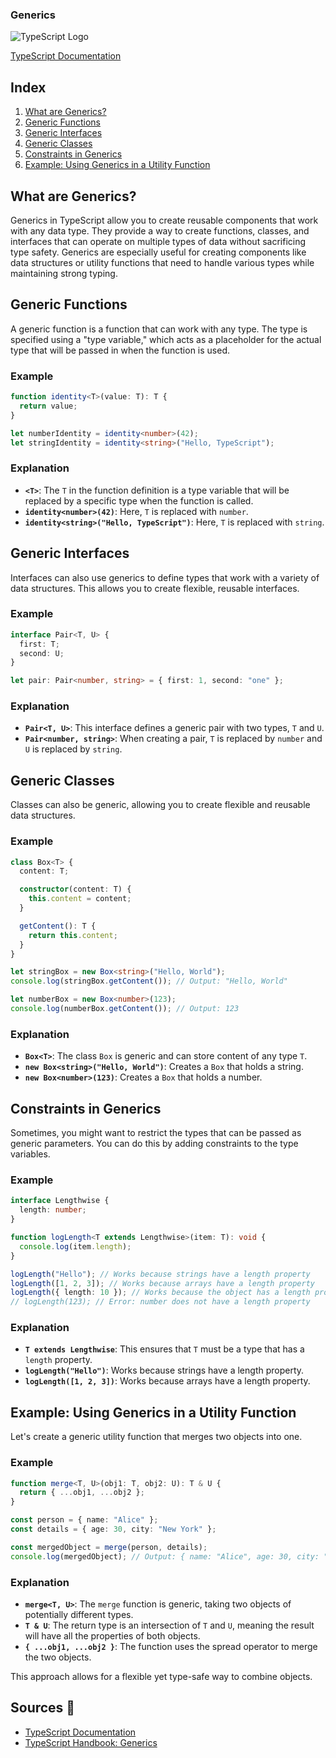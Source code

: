 ### Generics

![TypeScript Logo](https://www.typescriptlang.org/assets/images/icons/favicon-32x32.png)

[TypeScript Documentation](https://www.typescriptlang.org/docs/)

## Index
1. [What are Generics?](#what-are-generics)
2. [Generic Functions](#generic-functions)
3. [Generic Interfaces](#generic-interfaces)
4. [Generic Classes](#generic-classes)
5. [Constraints in Generics](#constraints-in-generics)
6. [Example: Using Generics in a Utility Function](#example-using-generics-in-a-utility-function)

## What are Generics?

Generics in TypeScript allow you to create reusable components that work with any data type. They provide a way to create functions, classes, and interfaces that can operate on multiple types of data without sacrificing type safety. Generics are especially useful for creating components like data structures or utility functions that need to handle various types while maintaining strong typing.

## Generic Functions

A generic function is a function that can work with any type. The type is specified using a "type variable," which acts as a placeholder for the actual type that will be passed in when the function is used.

### Example

```typescript
function identity<T>(value: T): T {
  return value;
}

let numberIdentity = identity<number>(42);
let stringIdentity = identity<string>("Hello, TypeScript");
```

### Explanation

- **`<T>`**: The `T` in the function definition is a type variable that will be replaced by a specific type when the function is called.
- **`identity<number>(42)`**: Here, `T` is replaced with `number`.
- **`identity<string>("Hello, TypeScript")`**: Here, `T` is replaced with `string`.

## Generic Interfaces

Interfaces can also use generics to define types that work with a variety of data structures. This allows you to create flexible, reusable interfaces.

### Example

```typescript
interface Pair<T, U> {
  first: T;
  second: U;
}

let pair: Pair<number, string> = { first: 1, second: "one" };
```

### Explanation

- **`Pair<T, U>`**: This interface defines a generic pair with two types, `T` and `U`.
- **`Pair<number, string>`**: When creating a pair, `T` is replaced by `number` and `U` is replaced by `string`.

## Generic Classes

Classes can also be generic, allowing you to create flexible and reusable data structures.

### Example

```typescript
class Box<T> {
  content: T;

  constructor(content: T) {
    this.content = content;
  }

  getContent(): T {
    return this.content;
  }
}

let stringBox = new Box<string>("Hello, World");
console.log(stringBox.getContent()); // Output: "Hello, World"

let numberBox = new Box<number>(123);
console.log(numberBox.getContent()); // Output: 123
```

### Explanation

- **`Box<T>`**: The class `Box` is generic and can store content of any type `T`.
- **`new Box<string>("Hello, World")`**: Creates a `Box` that holds a string.
- **`new Box<number>(123)`**: Creates a `Box` that holds a number.

## Constraints in Generics

Sometimes, you might want to restrict the types that can be passed as generic parameters. You can do this by adding constraints to the type variables.

### Example

```typescript
interface Lengthwise {
  length: number;
}

function logLength<T extends Lengthwise>(item: T): void {
  console.log(item.length);
}

logLength("Hello"); // Works because strings have a length property
logLength([1, 2, 3]); // Works because arrays have a length property
logLength({ length: 10 }); // Works because the object has a length property
// logLength(123); // Error: number does not have a length property
```

### Explanation

- **`T extends Lengthwise`**: This ensures that `T` must be a type that has a `length` property.
- **`logLength("Hello")`**: Works because strings have a length property.
- **`logLength([1, 2, 3])`**: Works because arrays have a length property.

## Example: Using Generics in a Utility Function

Let's create a generic utility function that merges two objects into one.

### Example

```typescript
function merge<T, U>(obj1: T, obj2: U): T & U {
  return { ...obj1, ...obj2 };
}

const person = { name: "Alice" };
const details = { age: 30, city: "New York" };

const mergedObject = merge(person, details);
console.log(mergedObject); // Output: { name: "Alice", age: 30, city: "New York" }
```

### Explanation

- **`merge<T, U>`**: The `merge` function is generic, taking two objects of potentially different types.
- **`T & U`**: The return type is an intersection of `T` and `U`, meaning the result will have all the properties of both objects.
- **`{ ...obj1, ...obj2 }`**: The function uses the spread operator to merge the two objects.

This approach allows for a flexible yet type-safe way to combine objects.

## Sources 📖
- [TypeScript Documentation](https://www.typescriptlang.org/docs/)
- [TypeScript Handbook: Generics](https://www.typescriptlang.org/docs/handbook/generics.html)